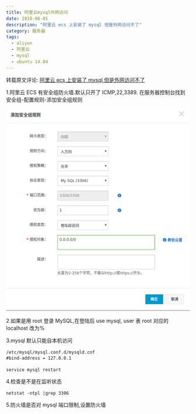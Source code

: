 ```yaml
---
title: 阿里云mysql外网访问
date: 2018-06-05
description: "阿里云 ecs 上安装了 mysql 但是外网访问不了"
category: 服务器
tags:
  - aliyun
  - 阿里云
  - mysql
  - ubuntu 14.04
---
```


转载原文评论: [阿里云 ecs 上安装了 mysql 但是外网访问不了](https://segmentfault.com/q/1010000009603559?sort=created)

<!--more-->

1.阿里云 ECS 有安全组防火墙.默认只开了 ICMP,22,3389. 在服务器控制台找到 安全组-配置规则-添加安全组规则

![1950746143-596a46107163e_articlex](/images/1950746143-596a46107163e_articlex.png)

2.如果是用 root 登录 MySQL,在登陆后 use mysql, user 表 root 对应的 localhost 改为%

3.mysql 默认只能自本机访问

```
/etc/mysql/mysql.conf.d/mysqld.cnf
#bind-address = 127.0.0.1

service mysql restart
```

4.检查是不是在监听状态

```
netstat -ntpl |grep 3306
```

5.防火墙是否对 mysql 端口限制,设置防火墙
